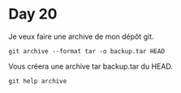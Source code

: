 # Day 20

Je veux faire une archive de mon dépôt git.

    git archive --format tar -o backup.tar HEAD

Vous créera une archive tar backup.tar du HEAD.

    git help archive
